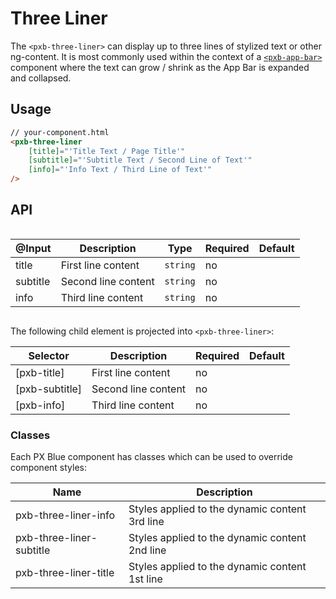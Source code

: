 # Three Liner

The `<pxb-three-liner>` can display up to three lines of stylized text or other ng-content. It is most commonly used within the context of a [`<pxb-app-bar>`](./AppBar.md) component where the text can grow / shrink as the App Bar is expanded and collapsed.

## Usage

```html
// your-component.html
<pxb-three-liner
    [title]="'Title Text / Page Title'"
    [subtitle]="'Subtitle Text / Second Line of Text'"
    [info]="'Info Text / Third Line of Text'"
/>
```

## API

<div style="overflow: auto;">

| @Input   | Description         | Type     | Required | Default |
| -------- | ------------------- | -------- | -------- | ------- |
| title    | First line content  | `string` | no       |         |
| subtitle | Second line content | `string` | no       |         |
| info     | Third line content  | `string` | no       |         |

</div>

The following child element is projected into `<pxb-three-liner>`:

| Selector       | Description         | Required | Default |
| -------------- | ------------------- | -------- | ------- |
| [pxb-title]    | First line content  | no       |         |
| [pxb-subtitle] | Second line content | no       |         |
| [pxb-info]     | Third line content  | no       |         |

### Classes

Each PX Blue component has classes which can be used to override component styles:

| Name                     | Description                                    |
| ------------------------ | ---------------------------------------------- |
| pxb-three-liner-info     | Styles applied to the dynamic content 3rd line |
| pxb-three-liner-subtitle | Styles applied to the dynamic content 2nd line |
| pxb-three-liner-title    | Styles applied to the dynamic content 1st line |
